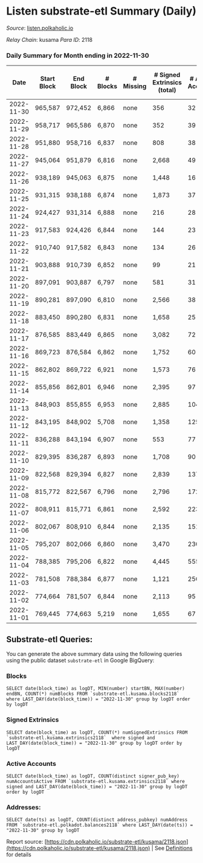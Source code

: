 # Listen substrate-etl Summary (Daily)

_Source_: [listen.polkaholic.io](https://listen.polkaholic.io)

*Relay Chain*: kusama
*Para ID*: 2118



### Daily Summary for Month ending in 2022-11-30


| Date | Start Block | End Block | # Blocks | # Missing | # Signed Extrinsics (total) | # Active Accounts | # Addresses with Balances | # Events | # Transfers | # XCM Transfers In | # XCM Transfers Out |
| ---- | ----------- | --------- | -------- | --------- | --------------------------- | ----------------- | ------------------------- | -------- | ----------- | ------------------ | ------------------- |
| 2022-11-30 | 965,587 | 972,452 | 6,866 | none  | 356 | 32 | 2,005 | 15,532 | 308  |   |   |
| 2022-11-29 | 958,717 | 965,586 | 6,870 | none  | 352 | 39 | 1,994 | 15,573 | 256  |   |   |
| 2022-11-28 | 951,880 | 958,716 | 6,837 | none  | 808 | 38 | 1,976 | 16,723 | 170  |   |   |
| 2022-11-27 | 945,064 | 951,879 | 6,816 | none  | 2,668 | 49 | 1,971 | 22,444 | 232  |   |   |
| 2022-11-26 | 938,189 | 945,063 | 6,875 | none  | 1,448 | 16 |  | 18,299 | 78  |   |   |
| 2022-11-25 | 931,315 | 938,188 | 6,874 | none  | 1,873 | 37 | 1,948 | 20,132 | 196  |   |   |
| 2022-11-24 | 924,427 | 931,314 | 6,888 | none  | 216 | 28 | 1,948 | 14,917 | 130  |   |   |
| 2022-11-23 | 917,583 | 924,426 | 6,844 | none  | 144 | 23 |  | 14,478 | 80  |   |   |
| 2022-11-22 | 910,740 | 917,582 | 6,843 | none  | 134 | 26 |  | 14,430 | 88  |   |   |
| 2022-11-21 | 903,888 | 910,739 | 6,852 | none  | 99 | 21 |  | 14,288 | 10  |   |   |
| 2022-11-20 | 897,091 | 903,887 | 6,797 | none  | 581 | 31 |  | 15,842 | 5  |   |   |
| 2022-11-19 | 890,281 | 897,090 | 6,810 | none  | 2,566 | 38 |  | 21,784 | 8  |   |   |
| 2022-11-18 | 883,450 | 890,280 | 6,831 | none  | 1,658 | 25 | 1,938 | 18,873 | 3  |   |   |
| 2022-11-17 | 876,585 | 883,449 | 6,865 | none  | 3,082 | 72 |  | 23,748 | 123  |   |   |
| 2022-11-16 | 869,723 | 876,584 | 6,862 | none  | 1,752 | 60 | 1,927 | 19,715 | 38  |   |   |
| 2022-11-15 | 862,802 | 869,722 | 6,921 | none  | 1,573 | 76 | 1,921 | 20,191 | 115  |   |   |
| 2022-11-14 | 855,856 | 862,801 | 6,946 | none  | 2,395 | 97 |  | 22,692 | 280  |   |   |
| 2022-11-13 | 848,903 | 855,855 | 6,953 | none  | 2,885 | 104 |  | 24,528 | 354  |   |   |
| 2022-11-12 | 843,195 | 848,902 | 5,708 | none  | 1,358 | 125 |  | 17,022 | 242  |   |   |
| 2022-11-11 | 836,288 | 843,194 | 6,907 | none  | 553 | 77 |  | 16,959 | 296  |   |   |
| 2022-11-10 | 829,395 | 836,287 | 6,893 | none  | 1,708 | 90 |  | 21,000 | 365  |   |   |
| 2022-11-09 | 822,568 | 829,394 | 6,827 | none  | 2,839 | 137 |  | 25,066 | 405  |   |   |
| 2022-11-08 | 815,772 | 822,567 | 6,796 | none  | 2,796 | 172 |  | 24,238 | 475  |   |   |
| 2022-11-07 | 808,911 | 815,771 | 6,861 | none  | 2,592 | 223 |  | 22,430 | 589  |   |   |
| 2022-11-06 | 802,067 | 808,910 | 6,844 | none  | 2,135 | 151 |  | 20,296 | 586  |   |   |
| 2022-11-05 | 795,207 | 802,066 | 6,860 | none  | 3,470 | 230 | 1,470 | 22,694 | 438  |   |   |
| 2022-11-04 | 788,385 | 795,206 | 6,822 | none  | 4,445 | 555 |  | 28,249 | 581  |   |   |
| 2022-11-03 | 781,508 | 788,384 | 6,877 | none  | 1,121 | 250 | 831 | 19,621 | 175  |   |   |
| 2022-11-02 | 774,664 | 781,507 | 6,844 | none  | 2,113 | 95 | 375 | 18,691 | 104  |   |   |
| 2022-11-01 | 769,445 | 774,663 | 5,219 | none  | 1,655 | 67 | 313 | 14,777 | 68  |   |   |

## Substrate-etl Queries:
You can generate the above summary data using the following queries using the public dataset `substrate-etl` in Google BigQuery:


### Blocks
```
SELECT date(block_time) as logDT, MIN(number) startBN, MAX(number) endBN, COUNT(*) numBlocks FROM `substrate-etl.kusama.blocks2118`  where LAST_DAY(date(block_time)) = "2022-11-30" group by logDT order by logDT
```


### Signed Extrinsics
```
SELECT date(block_time) as logDT, COUNT(*) numSignedExtrinsics FROM `substrate-etl.kusama.extrinsics2118`  where signed and LAST_DAY(date(block_time)) = "2022-11-30" group by logDT order by logDT
```


### Active Accounts
```
SELECT date(block_time) as logDT, COUNT(distinct signer_pub_key) numAccountsActive FROM `substrate-etl.kusama.extrinsics2118` where signed and LAST_DAY(date(block_time)) = "2022-11-30" group by logDT order by logDT
```


### Addresses:
```
SELECT date(ts) as logDT, COUNT(distinct address_pubkey) numAddress FROM `substrate-etl.polkadot.balances2118` where LAST_DAY(date(ts)) = "2022-11-30" group by logDT
```



Report source: [https://cdn.polkaholic.io/substrate-etl/kusama/2118.json](https://cdn.polkaholic.io/substrate-etl/kusama/2118.json) | See [Definitions](/DEFINITIONS.md) for details
